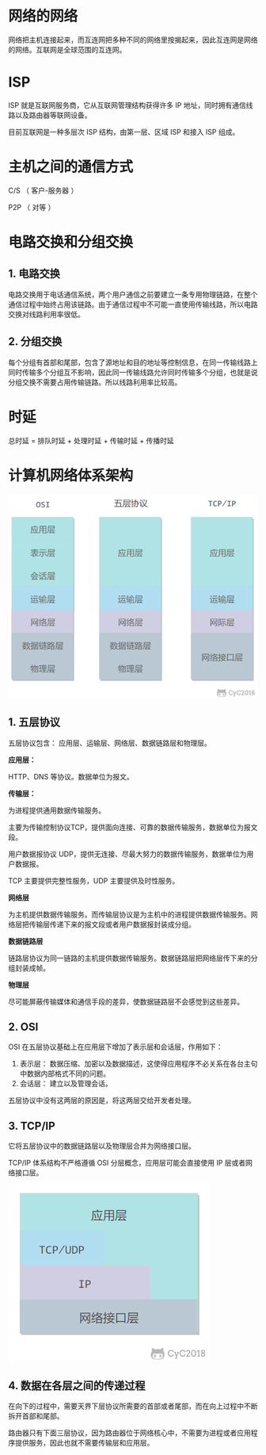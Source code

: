 # 网络的网络

网络把主机连接起来，而互连网把多种不同的网络里按揭起来，因此互连网是网络的网络。互联网是全球范围的互连网。

# ISP

ISP 就是互联网服务商，它从互联网管理结构获得许多 IP 地址，同时拥有通信线路以及路由器等联网设备。

目前互联网是一种多层次 ISP 结构，由第一层、区域 ISP 和接入 ISP 组成。

 

# 主机之间的通信方式

C/S （ 客户-服务器 ）

P2P （ 对等 ）

# 电路交换和分组交换

## 1. 电路交换

电路交换用于电话通信系统，两个用户通信之前要建立一条专用物理链路，在整个通信过程中始终占用该链路。由于通信过程中不可能一直使用传输线路，所以电路交换对线路利用率很低。

## 2. 分组交换

每个分组有首部和尾部，包含了源地址和目的地址等控制信息，在同一传输线路上同时传输多个分组互不影响，因此同一传输线路允许同时传输多个分组，也就是说分组交换不需要占用传输链路。所以线路利用率比较高。

# 时延

总时延 = 排队时延 + 处理时延 + 传输时延 + 传播时延

# 计算机网络体系架构

![img](.images/0fa6c237-a909-4e2a-a771-2c5485cd8ce0.png)

## 1. 五层协议

五层协议包含： 应用层、运输层、网络层、数据链路层和物理层。

**应用层：**

HTTP、DNS 等协议。数据单位为报文。

**传输层：**

为进程提供通用数据传输服务。

主要为传输控制协议TCP，提供面向连接、可靠的数据传输服务，数据单位为报文段。

用户数据报协议 UDP，提供无连接、尽最大努力的数据传输服务，数据单位为用户数据报。

TCP 主要提供完整性服务，UDP 主要提供及时性服务。

**网络层**

为主机提供数据传输服务。而传输层协议是为主机中的进程提供数据传输服务。网络层把传输层传递下来的报文段或者用户数据报封装成分组。

**数据链路层**

链路层协议为同一链路的主机提供数据传输服务。数据链路层把网络层传下来的分组封装成帧。

**物理层**

尽可能屏蔽传输媒体和通信手段的差异，使数据链路层不会感觉到这些差异。

## 2. OSI

OSI 在五层协议基础上在应用层下增加了表示层和会话层，作用如下：

1. 表示层： 数据压缩、加密以及数据描述，这使得应用程序不必关系在各台主句中数据内部格式不同的问题。
2. 会话层： 建立以及管理会话。

五层协议中没有这两层的原因是，将这两层交给开发者处理。

## 3. TCP/IP

它将五层协议中的数据链路层以及物理层合并为网络接口层。

TCP/IP 体系结构不严格遵循 OSI 分层概念，应用层可能会直接使用 IP 层或者网络接口层。

![img](.images/48d79be8-085b-4862-8a9d-18402eb93b31.png)

## 4. 数据在各层之间的传递过程

在向下的过程中，需要天界下层协议所需要的首部或者尾部，而在向上过程中不断拆开首部和尾部。

路由器只有下面三层协议，因为路由器位于网络核心中，不需要为进程或者应用程序提供服务，因此也就不需要传输层和应用层。